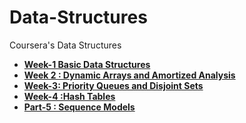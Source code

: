 # Data-Structures
Coursera's Data Structures 
* [**Week-1 Basic Data Structures**](https://github.com/Mstoned/Data-Structures/tree/master/week1)
* [**Week 2 : Dynamic Arrays and Amortized Analysis**](https://github.com/Mstoned/Data-Structures/tree/master/week2)
* [**Week-3: Priority Queues and Disjoint Sets**](https://github.com/Mstoned/Data-Structures/tree/master/week3)
* [**Week-4 :Hash Tables**](https://github.com/Mstoned/Data-Structures/tree/master/week4)
* **[Part-5 : Sequence Models](https://github.com/ashishpatel26/Andrew-NG-Notes/blob/master/andrewng-p-5-sequence-models.md)**

